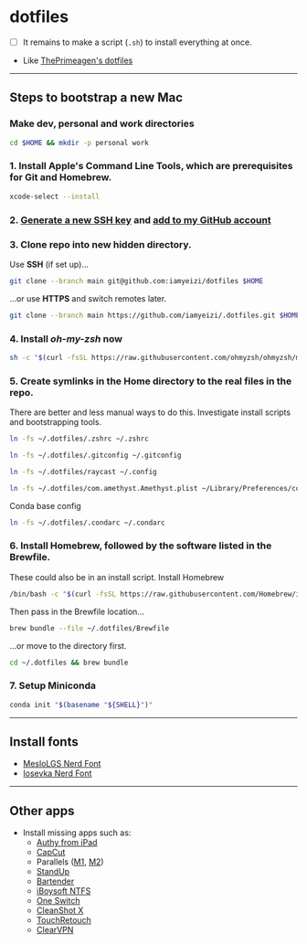 # dotfiles

-   [ ] It remains to make a script (`.sh`) to install everything at once.
-   Like [ThePrimeagen's dotfiles](https://github.com/ThePrimeagen/.dotfiles)

---

## Steps to bootstrap a new Mac

### Make dev, personal and work directories

```zsh
cd $HOME && mkdir -p personal work
```

### 1. Install Apple's Command Line Tools, which are prerequisites for Git and Homebrew.

```zsh
xcode-select --install
```

### 2. [Generate a new SSH key](https://docs.github.com/en/authentication/connecting-to-github-with-ssh/generating-a-new-ssh-key-and-adding-it-to-the-ssh-agent) and [add to my GitHub account](https://docs.github.com/en/authentication/connecting-to-github-with-ssh/adding-a-new-ssh-key-to-your-github-account)

### 3. Clone repo into new hidden directory.

Use **SSH** (if set up)...

```zsh
git clone --branch main git@github.com:iamyeizi/dotfiles $HOME
```

...or use **HTTPS** and switch remotes later.

```zsh
git clone --branch main https://github.com/iamyeizi/.dotfiles.git $HOME
```

### 4. Install **_oh-my-zsh_** now

```zsh
sh -c "$(curl -fsSL https://raw.githubusercontent.com/ohmyzsh/ohmyzsh/master/tools/install.sh)"
```

### 5. Create symlinks in the Home directory to the real files in the repo.

There are better and less manual ways to do this. Investigate install scripts and bootstrapping tools.

```zsh
ln -fs ~/.dotfiles/.zshrc ~/.zshrc
```

```zsh
ln -fs ~/.dotfiles/.gitconfig ~/.gitconfig
```

```zsh
ln -fs ~/.dotfiles/raycast ~/.config
```

```zsh
ln -fs ~/.dotfiles/com.amethyst.Amethyst.plist ~/Library/Preferences/com.amethyst.Amethyst.plist
```

Conda base config

```zsh
ln -fs ~/.dotfiles/.condarc ~/.condarc
```

### 6. Install Homebrew, followed by the software listed in the Brewfile.

These could also be in an install script. Install Homebrew

```zsh
/bin/bash -c "$(curl -fsSL https://raw.githubusercontent.com/Homebrew/install/HEAD/install.sh)"
```

Then pass in the Brewfile location...

```zsh
brew bundle --file ~/.dotfiles/Brewfile
```

...or move to the directory first.

```zsh
cd ~/.dotfiles && brew bundle
```

### 7. Setup Miniconda

```zsh
conda init "$(basename "${SHELL}")"
```

---

## Install fonts

-   [MesloLGS Nerd Font](https://www.nerdfonts.com/font-downloads)
-   [Iosevka Nerd Font](https://www.nerdfonts.com/font-downloads)

---

## Other apps

-   Install missing apps such as:
    -   [Authy from iPad](https://apps.apple.com/ar/app/twilio-authy/id494168017?l=en)
    -   [CapCut](https://apps.apple.com/ar/app/capcut-video-editor/id1500855883?l=en)
    -   Parallels ([M1](https://haxmac.cc/?s=parallels), [M2](https://nmac.to/search/?q=parallels#gsc.tab=0&gsc.q=parallels&gsc.page=1))
    -   [StandUp](https://apps.apple.com/ar/app/standup/id1439378680?l=en&mt=12)
    -   [Bartender](https://setapp.com/apps/bartender)
    -   [iBoysoft NTFS](https://setapp.com/apps/iboysoft-ntfs-for-mac)
    -   [One Switch](https://setapp.com/apps/one-switch)
    -   [CleanShot X](https://setapp.com/apps/cleanshot)
    -   [TouchRetouch](https://setapp.com/apps/touchretouch)
    -   [ClearVPN](https://setapp.com/apps/clearvpn)
